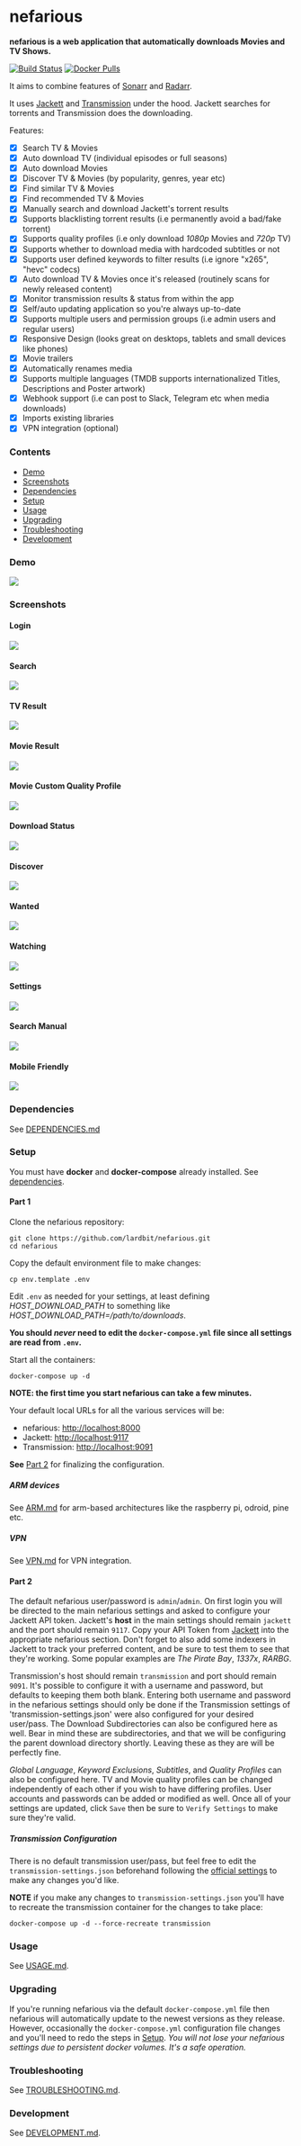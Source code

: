# nefarious

**nefarious is a web application that automatically downloads Movies and TV Shows.**

[![Build Status](https://travis-ci.org/lardbit/nefarious.svg?branch=master)](https://travis-ci.org/lardbit/nefarious)
[![Docker Pulls](https://img.shields.io/docker/pulls/lardbit/nefarious.svg?maxAge=60&style=flat-square)](https://hub.docker.com/r/lardbit/nefarious)

It aims to combine features of [Sonarr](https://github.com/Sonarr/Sonarr/) and [Radarr](https://github.com/Radarr/Radarr).

It uses [Jackett](https://github.com/Jackett/Jackett/) and [Transmission](https://transmissionbt.com/) under the hood.  Jackett searches for torrents and Transmission does the downloading.

Features:
- [x] Search TV & Movies
- [x] Auto download TV (individual episodes or full seasons)
- [x] Auto download Movies
- [x] Discover TV & Movies (by popularity, genres, year etc)
- [x] Find similar TV & Movies
- [x] Find recommended TV & Movies
- [x] Manually search and download Jackett's torrent results
- [x] Supports blacklisting torrent results (i.e permanently avoid a bad/fake torrent)
- [X] Supports quality profiles (i.e only download *1080p* Movies and *720p* TV)
- [x] Supports whether to download media with hardcoded subtitles or not
- [x] Supports user defined keywords to filter results (i.e ignore "x265", "hevc" codecs)
- [x] Auto download TV & Movies once it's released (routinely scans for newly released content)
- [x] Monitor transmission results & status from within the app
- [x] Self/auto updating application so you're always up-to-date
- [x] Supports multiple users and permission groups (i.e admin users and regular users)
- [x] Responsive Design (looks great on desktops, tablets and small devices like phones)
- [x] Movie trailers
- [x] Automatically renames media
- [x] Supports multiple languages (TMDB supports internationalized Titles, Descriptions and Poster artwork)
- [x] Webhook support (i.e can post to Slack, Telegram etc when media downloads)
- [x] Imports existing libraries
- [x] VPN integration (optional)

### Contents

- [Demo](#demo)
- [Screenshots](#screenshots)
- [Dependencies](#dependencies)
- [Setup](#setup)
- [Usage](#usage)
- [Upgrading](#upgrading)
- [Troubleshooting](#troubleshooting)
- [Development](#development)

### Demo

![](screenshots/nefarious-demo.gif)

### Screenshots

#### Login
![](screenshots/login.png)
#### Search
![](screenshots/search-results.png)
#### TV Result
![](screenshots/media-tv-result.png)
#### Movie Result
![](screenshots/media-movie-result.png)
#### Movie Custom Quality Profile
![](screenshots/media-movie-custom-quality-profile.png)
#### Download Status
![](screenshots/media-status.png)
#### Discover
![](screenshots/discover.png)
#### Wanted
![](screenshots/wanted.png)
#### Watching
![](screenshots/watching.png)
#### Settings
![](screenshots/settings.png)
#### Search Manual
![](screenshots/search-manual.png)
#### Mobile Friendly
![](screenshots/search-mobile.png)


### Dependencies

See [DEPENDENCIES.md](docs/DEPENDENCIES.md)

### Setup

You must have **docker** and **docker-compose** already installed.  See [dependencies](docs/DEPENDENCIES.md).

#### Part 1
    
Clone the nefarious repository:

    git clone https://github.com/lardbit/nefarious.git
    cd nefarious
    
Copy the default environment file to make changes:

    cp env.template .env
    
Edit `.env` as needed for your settings, at least defining *HOST_DOWNLOAD_PATH* to something like *HOST_DOWNLOAD_PATH=/path/to/downloads*.

**You should *never* need to edit the `docker-compose.yml` file since all settings are read from `.env`.**
    
Start all the containers:

    docker-compose up -d
    
**NOTE: the first time you start nefarious can take a few minutes.**

Your default local URLs for all the various services will be:

- nefarious: [http://localhost:8000](http://localhost:8000)
- Jackett: [http://localhost:9117](http://localhost:9117)
- Transmission: [http://localhost:9091](http://localhost:9091)

**See** [Part 2](#part-2) for finalizing the configuration.

##### ARM devices

See [ARM.md](docs/ARM.md) for arm-based architectures like the raspberry pi, odroid, pine etc. 

##### VPN

See [VPN.md](docs/VPN.md) for VPN integration.

#### Part 2

The default nefarious user/password is `admin`/`admin`.  On first login you will be directed to the main nefarious settings and asked to configure your Jackett API token.
Jackett's **host** in the main settings should remain `jackett` and the port should remain `9117`.  Copy your API Token from [Jackett](http://localhost:9117) into the appropriate nefarious section.
Don't forget to also add some indexers in Jackett to track your preferred content, and be sure to test them to see that they're working.  Some popular examples are *The Pirate Bay*, *1337x*, *RARBG*.

Transmission's host should remain `transmission` and port should remain `9091`.  It's possible to configure it with a username and password, but defaults to keeping them both blank.
Entering both username and password in the nefarious settings should only be done if the Transmission settings of 'transmission-settings.json' were also configured for your desired user/pass.
The Download Subdirectories can also be configured here as well.  Bear in mind these are subdirectories, and that we will be configuring the parent download directory shortly.
Leaving these as they are will be perfectly fine.  

*Global Language*, *Keyword Exclusions*, *Subtitles*, and *Quality Profiles* can also be configured here.
TV and Movie quality profiles can be changed independently of each other if you wish to have differing profiles.
User accounts and passwords can be added or modified as well.
Once all of your settings are updated, click `Save` then be sure to `Verify Settings` to make sure they're valid.

##### Transmission Configuration

There is no default transmission user/pass, but feel free to edit the `transmission-settings.json` beforehand following the [official settings](https://github.com/transmission/transmission/wiki/Editing-Configuration-Files) to make any changes you'd like.

**NOTE** if you make any changes to `transmission-settings.json` you'll have to recreate the transmission container for the changes to take place:

    docker-compose up -d --force-recreate transmission
    
### Usage

See [USAGE.md](docs/USAGE.md).

### Upgrading

If you're running nefarious via the default `docker-compose.yml` file then nefarious will automatically update to the newest versions as they release.
However, occasionally the `docker-compose.yml` configuration file changes and you'll need to redo the steps in [Setup](#setup).
*You will not lose your nefarious settings due to persistent docker volumes.  It's a safe operation.*

### Troubleshooting

See [TROUBLESHOOTING.md](docs/TROUBLESHOOTING.md).

### Development

See [DEVELOPMENT.md](docs/DEVELOPMENT.md).
